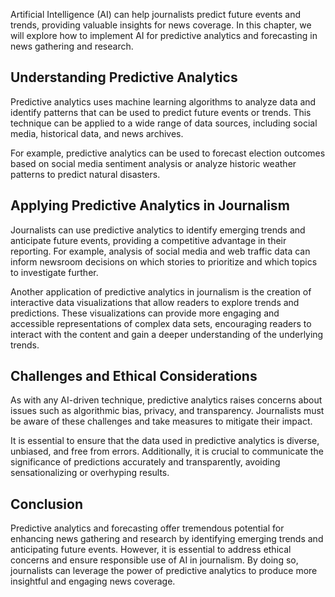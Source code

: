 
Artificial Intelligence (AI) can help journalists predict future events and trends, providing valuable insights for news coverage. In this chapter, we will explore how to implement AI for predictive analytics and forecasting in news gathering and research.

## Understanding Predictive Analytics

Predictive analytics uses machine learning algorithms to analyze data and identify patterns that can be used to predict future events or trends. This technique can be applied to a wide range of data sources, including social media, historical data, and news archives.

For example, predictive analytics can be used to forecast election outcomes based on social media sentiment analysis or analyze historic weather patterns to predict natural disasters.

## Applying Predictive Analytics in Journalism

Journalists can use predictive analytics to identify emerging trends and anticipate future events, providing a competitive advantage in their reporting. For example, analysis of social media and web traffic data can inform newsroom decisions on which stories to prioritize and which topics to investigate further.

Another application of predictive analytics in journalism is the creation of interactive data visualizations that allow readers to explore trends and predictions. These visualizations can provide more engaging and accessible representations of complex data sets, encouraging readers to interact with the content and gain a deeper understanding of the underlying trends.

## Challenges and Ethical Considerations

As with any AI-driven technique, predictive analytics raises concerns about issues such as algorithmic bias, privacy, and transparency. Journalists must be aware of these challenges and take measures to mitigate their impact.

It is essential to ensure that the data used in predictive analytics is diverse, unbiased, and free from errors. Additionally, it is crucial to communicate the significance of predictions accurately and transparently, avoiding sensationalizing or overhyping results.

## Conclusion

Predictive analytics and forecasting offer tremendous potential for enhancing news gathering and research by identifying emerging trends and anticipating future events. However, it is essential to address ethical concerns and ensure responsible use of AI in journalism. By doing so, journalists can leverage the power of predictive analytics to produce more insightful and engaging news coverage.
